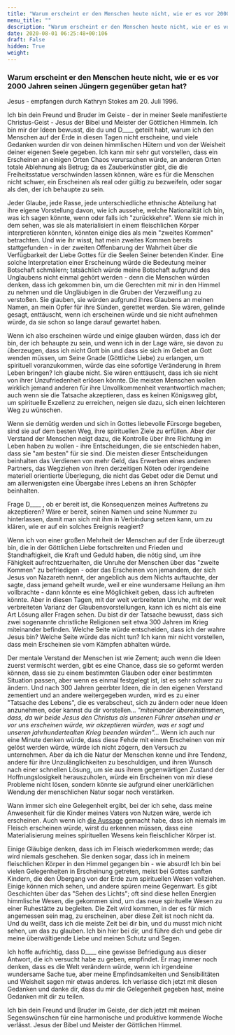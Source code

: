```yaml
---
title: "Warum erscheint er den Menschen heute nicht, wie er es vor 2000 Jahren seinen Jüngern gegenüber getan hat?"
menu_title: ""
description: "Warum erscheint er den Menschen heute nicht, wie er es vor 2000 Jahren seinen Jüngern gegenüber getan hat?"
date: 2020-08-01 06:25:48+00:106
draft: False
hidden: True
weight:
---
```

### Warum erscheint er den Menschen heute nicht, wie er es vor 2000 Jahren seinen Jüngern gegenüber getan hat?

Jesus - empfangen durch Kathryn Stokes am 20. Juli 1996.

Ich bin dein Freund und Bruder im Geiste - der in meiner Seele manifestierte Christus-Geist - Jesus der Bibel und Meister der Göttlichen Himmeln. Ich bin mir der Ideen bewusst, die du und D____ geteilt habt, warum ich den Menschen auf der Erde in diesen Tagen nicht erscheine, und viele Gedanken wurden dir von deinen himmlischen Hütern und von der Weisheit deiner eigenen Seele gegeben. Ich kann mir sehr gut vorstellen, dass ein Erscheinen an einigen Orten Chaos verursachen würde, an anderen Orten totale Ablehnung als Betrug; da es Zauberkünstler gibt, die die Freiheitsstatue verschwinden lassen können, wäre es für die Menschen nicht schwer, ein Erscheinen als real oder gültig zu bezweifeln, oder sogar als den, der ich behaupte zu sein.

Jeder Glaube, jede Rasse, jede unterschiedliche ethnische Abteilung hat ihre eigene Vorstellung davon, wie ich aussehe, welche Nationalität ich bin, was ich sagen könnte, wenn oder falls ich "zurückkehre". Wenn sie mich in dem sehen, was sie als materialisiert in einem fleischlichen Körper interpretieren könnten, könnten einige dies als mein "zweites Kommen" betrachten. Und wie ihr wisst, hat mein zweites Kommen bereits stattgefunden - in der zweiten Offenbarung der Wahrheit über die Verfügbarkeit der Liebe Gottes für die Seelen Seiner betenden Kinder. Eine solche Interpretation einer Erscheinung würde die Bedeutung meiner Botschaft schmälern; tatsächlich würde meine Botschaft aufgrund des Unglaubens nicht einmal gehört werden - denn die Menschen würden denken, dass ich gekommen bin, um die Gerechten mit mir in den Himmel zu nehmen und die Ungläubigen in die Gruben der Verzweiflung zu verstoßen. Sie glauben, sie würden aufgrund ihres Glaubens an meinen Namen, an mein Opfer für ihre Sünden, gerettet werden. Sie wären, gelinde gesagt, enttäuscht, wenn ich erscheinen würde und sie nicht aufnehmen würde, da sie schon so lange darauf gewartet haben.

Wenn ich also erscheinen würde und einige glauben würden, dass ich der bin, der ich behaupte zu sein, und wenn ich in der Lage wäre, sie davon zu überzeugen, dass ich nicht Gott bin und dass sie sich im Gebet an Gott wenden müssen, um Seine Gnade (Göttliche Liebe) zu erlangen, um spirituell voranzukommen, würde das eine sofortige Veränderung in ihrem Leben bringen? Ich glaube nicht. Sie wären enttäuscht, dass ich sie nicht von ihrer Unzufriedenheit erlösen könnte. Die meisten Menschen wollen wirklich jemand anderen für ihre Unvollkommenheit verantwortlich machen; auch wenn sie die Tatsache akzeptieren, dass es keinen Königsweg gibt, um spirituelle Exzellenz zu erreichen, neigen sie dazu, sich einen leichteren Weg zu wünschen.

Wenn sie demütig werden und sich in Gottes liebevolle Fürsorge begeben, sind sie auf dem besten Weg, ihre spirituellen Ziele zu erfüllen. Aber der Verstand der Menschen neigt dazu, die Kontrolle über ihre Richtung im Leben haben zu wollen - ihre Entscheidungen, die sie entschieden haben, dass sie "am besten" für sie sind. Die meisten dieser Entscheidungen beinhalten das Verdienen von mehr Geld, das Erwerben eines anderen Partners, das Wegziehen von ihren derzeitigen Nöten oder irgendeine materiell orientierte Überlegung, die nicht das Gebet oder die Demut und am allerwenigsten eine Übergabe ihres Lebens an ihren Schöpfer beinhalten.

Frage D____ , ob er bereit ist, die Konsequenzen meines Auftretens zu akzeptieren? Wäre er bereit, seinen Namen und seine Nummer zu hinterlassen, damit man sich mit ihm in Verbindung setzen kann, um zu klären, wie er auf ein solches Ereignis reagiert?

Wenn ich von einer großen Mehrheit der Menschen auf der Erde überzeugt bin, die in der Göttlichen Liebe fortschreiten und Frieden und Standhaftigkeit, die Kraft und Geduld haben, die nötig sind, um ihre Fähigkeit aufrechtzuerhalten, die Unruhe der Menschen über das "zweite Kommen" zu befriedigen - oder das Erscheinen von jemandem, der sich Jesus von Nazareth nennt, der angeblich aus dem Nichts auftauchte, der sagte, dass jemand geheilt wurde, weil er eine wundersame Heilung an ihm vollbrachte - dann könnte es eine Möglichkeit geben, dass ich auftreten könnte. Aber in diesen Tagen, mit der weit verbreiteten Unruhe, mit der weit verbreiteten Varianz der Glaubensvorstellungen, kann ich es nicht als eine Art Lösung aller Fragen sehen. Du bist dir der Tatsache bewusst, dass sich zwei sogenannte christliche Religionen seit etwa 300 Jahren im Krieg miteinander befinden. Welche Seite würde entscheiden, dass ich der wahre Jesus bin? Welche Seite würde das nicht tun? Ich kann mir nicht vorstellen, dass mein Erscheinen sie vom Kämpfen abhalten würde.

Der mentale Verstand der Menschen ist wie Zement; auch wenn die Ideen zuerst vermischt werden, gibt es eine Chance, dass sie so geformt werden können, dass sie zu einem bestimmten Glauben oder einer bestimmten Situation passen, aber wenn es einmal festgelegt ist, ist es sehr schwer zu ändern. Und nach 300 Jahren geerbter Ideen, die in den eigenen Verstand zementiert und an andere weitergegeben wurden, wird es zu einer "Tatsache des Lebens", die es verabscheut, sich zu ändern oder neue Ideen anzunehmen, oder kannst du dir vorstellen... *"miteinander übereinstimmen, dass, da wir beide Jesus den Christus als unseren Führer ansehen und er vor uns erscheinen würde, wir akzeptieren würden, was er sagt und unseren jahrhundertealten Krieg beenden würden"...* Wenn ich auch nur eine Minute denken würde, dass diese Fehde mit einem Erscheinen von mir gelöst werden würde, würde ich nicht zögern, den Versuch zu unternehmen. Aber da ich die Natur der Menschen kenne und ihre Tendenz, andere für ihre Unzulänglichkeiten zu beschuldigen, und ihren Wunsch nach einer schnellen Lösung, um sie aus ihrem gegenwärtigen Zustand der Hoffnungslosigkeit herauszuholen, würde ein Erscheinen von mir diese Probleme nicht lösen, sondern könnte sie aufgrund einer unerklärlichen Wendung der menschlichen Natur sogar noch verstärken.

Wann immer sich eine Gelegenheit ergibt, bei der ich sehe, dass meine Anwesenheit für die Kinder meines Vaters von Nutzen wäre, werde ich erscheinen. Auch wenn ich [die Aussage](/padgett-botschaften/padgett-botschaften-in-reihenfolge-des-datums/padgett-botschaften-1916/jesus-wird-nie-als-prinz-michael-kommen-um-sein-reich-zu-errichten-jep-jesus-13-august-1916/) gemacht habe, dass ich niemals im Fleisch erscheinen würde, wirst du erkennen müssen, dass eine Materialisierung meines spirituellen Wesens kein fleischlicher Körper ist.

Einige Gläubige denken, dass ich im Fleisch wiederkommen werde; das wird niemals geschehen. Sie denken sogar, dass ich in meinem fleischlichen Körper in den Himmel gegangen bin - wie absurd! Ich bin bei vielen Gelegenheiten in Erscheinung getreten, meist bei Gottes sanften Kindern, die den Übergang von der Erde zum spirituellen Wesen vollziehen. Einige können mich sehen, und andere spüren meine Gegenwart. Es gibt Geschichten über das "Sehen des Lichts"; oft sind diese hellen Energien himmlische Wesen, die gekommen sind, um das neue spirituelle Wesen zu einer Ruhestätte zu begleiten. Die Zeit wird kommen, in der es für mich angemessen sein mag, zu erscheinen, aber diese Zeit ist noch nicht da. Und du weißt, dass ich die meiste Zeit bei dir bin, und du musst mich nicht sehen, um das zu glauben. Ich bin hier bei dir, und führe dich und gebe dir meine überwältigende Liebe und meinen Schutz und Segen.

Ich hoffe aufrichtig, dass D____ eine gewisse Befriedigung aus dieser Antwort, die ich versucht habe zu geben, empfindet. Er mag immer noch denken, dass es die Welt verändern würde, wenn ich irgendeine wundersame Sache tue, aber meine Empfindsamkeiten und Sensibilitäten und Weisheit sagen mir etwas anderes. Ich verlasse dich jetzt mit diesen Gedanken und danke dir, dass du mir die Gelegenheit gegeben hast, meine Gedanken mit dir zu teilen.

Ich bin dein Freund und Bruder im Geiste, der dich jetzt mit meinen Segenswünschen für eine harmonische und produktive kommende Woche verlässt. Jesus der Bibel und Meister der Göttlichen Himmel.
